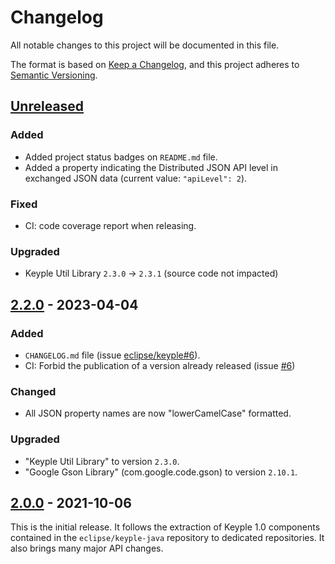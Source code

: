 # Changelog
All notable changes to this project will be documented in this file.

The format is based on [Keep a Changelog](https://keepachangelog.com/en/1.0.0/),
and this project adheres to [Semantic Versioning](https://semver.org/spec/v2.0.0.html).

## [Unreleased]
### Added
- Added project status badges on `README.md` file.
- Added a property indicating the Distributed JSON API level in exchanged JSON data (current value: `"apiLevel": 2`).
### Fixed
- CI: code coverage report when releasing.
### Upgraded
- Keyple Util Library `2.3.0` -> `2.3.1` (source code not impacted)

## [2.2.0] - 2023-04-04
### Added
- `CHANGELOG.md` file (issue [eclipse/keyple#6]).
- CI: Forbid the publication of a version already released (issue [#6])
### Changed
- All JSON property names are now "lowerCamelCase" formatted.
### Upgraded
- "Keyple Util Library" to version `2.3.0`.
- "Google Gson Library" (com.google.code.gson) to version `2.10.1`.

## [2.0.0] - 2021-10-06
This is the initial release.
It follows the extraction of Keyple 1.0 components contained in the `eclipse/keyple-java` repository to dedicated repositories.
It also brings many major API changes.

[unreleased]: https://github.com/eclipse/keyple-distributed-network-java-lib/compare/2.2.0...HEAD
[2.2.0]: https://github.com/eclipse/keyple-distributed-network-java-lib/compare/2.0.0...2.2.0
[2.0.0]: https://github.com/eclipse/keyple-distributed-network-java-lib/releases/tag/2.0.0

[#6]: https://github.com/eclipse/keyple-distributed-network-java-lib/issues/6

[eclipse/keyple#6]: https://github.com/eclipse/keyple/issues/6